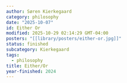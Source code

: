 ```yaml
---
author: Søren Kierkegaard
category: philosophy
date: "2025-10-07"
id: Either Or
modified: 2025-10-29 02:14:29 GMT-04:00
posters: "[[library/posters/either-or.jpg]]"
status: finished
subcategory: Kierkegaard
tags:
  - philosophy
title: Either/Or
year-finished: 2024
---
```

